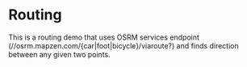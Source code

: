# Routing

This is a routing demo that uses OSRM services endpoint (//osrm.mapzen.com/{car|foot|bicycle}/viaroute?) and finds direction between any given two points.